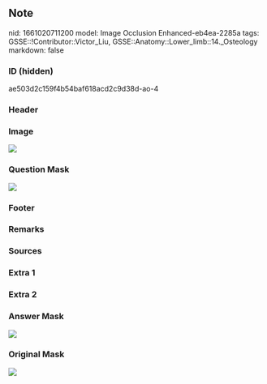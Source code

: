 ## Note
nid: 1661020711200
model: Image Occlusion Enhanced-eb4ea-2285a
tags: GSSE::!Contributor::Victor_Liu, GSSE::Anatomy::Lower_limb::14._Osteology
markdown: false

### ID (hidden)
ae503d2c159f4b54baf618acd2c9d38d-ao-4

### Header


### Image
<img src="tmpa42asdjq.png">

### Question Mask
<img src="ae503d2c159f4b54baf618acd2c9d38d-ao-4-Q.svg">

### Footer


### Remarks


### Sources


### Extra 1


### Extra 2


### Answer Mask
<img src="ae503d2c159f4b54baf618acd2c9d38d-ao-4-A.svg">

### Original Mask
<img src="ae503d2c159f4b54baf618acd2c9d38d-ao-O.svg">
